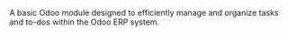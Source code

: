 A basic Odoo module designed to efficiently manage and organize tasks and to-dos within the Odoo ERP system.
